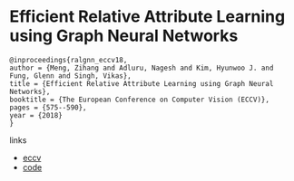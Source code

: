 # Efficient Relative Attribute Learning using Graph Neural Networks

```
@inproceedings{ralgnn_eccv18,
author = {Meng, Zihang and Adluru, Nagesh and Kim, Hyunwoo J. and Fung, Glenn and Singh, Vikas},
title = {Efficient Relative Attribute Learning using Graph Neural Networks},
booktitle = {The European Conference on Computer Vision (ECCV)},
pages = {575--590},
year = {2018}
} 
```

links
- [eccv](http://openaccess.thecvf.com/content_ECCV_2018/html/Zihang_Meng_Efficient_Relative_Attribute_ECCV_2018_paper.html)
- [code](https://github.com/zihangm/RAL_GNN)
